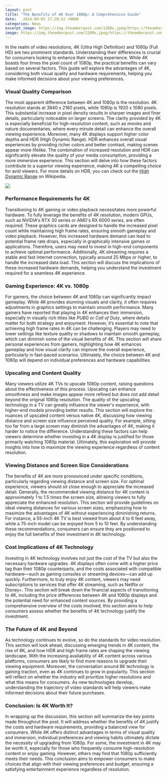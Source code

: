```yaml
---
layout: post
title: "The Benefits of 4K Over 1080p: A Comprehensive Guide"
date:   2024-09-05 17:20:52 +0000
categories: News
excerpt_image: https://img.theamberpost.com/1200x,jpeg/https://theamberpost.com/storage/posts/2024/04/04/45/y6QzFdAadwb1RvKZXTbQnoaJqmq7BNeDnetnI8Ww.png
image: https://img.theamberpost.com/1200x,jpeg/https://theamberpost.com/storage/posts/2024/04/04/45/y6QzFdAadwb1RvKZXTbQnoaJqmq7BNeDnetnI8Ww.png
---
```


In the realm of video resolutions, 4K (Ultra High Definition) and 1080p (Full HD) are two prominent standards. Understanding their differences is crucial for consumers looking to enhance their viewing experience. While 4K boasts four times the pixel count of 1080p, the practical benefits can vary based on several factors. This guide will explore the advantages of 4K, considering both visual quality and hardware requirements, helping you make informed decisions about your viewing preferences.
### Visual Quality Comparison
The most apparent difference between 4K and 1080p is the resolution. 4K resolution stands at 3840 x 2160 pixels, while 1080p is 1920 x 1080 pixels. This substantial increase in pixel density results in sharper images and finer details, particularly noticeable on larger screens. The clarity provided by 4K is especially beneficial for high-resolution content, such as movies and nature documentaries, where every minute detail can enhance the overall viewing experience.
Moreover, many 4K displays support higher color depths and HDR (High Dynamic Range). HDR enhances overall visual experiences by providing richer colors and better contrast, making scenes appear more lifelike. The combination of increased resolution and HDR can significantly elevate the quality of your media consumption, providing a more immersive experience. This section will delve into how these factors contribute to a superior viewing experience, making 4K a compelling choice for avid viewers. For more details on HDR, you can check out the [High Dynamic Range](https://us.edu.vn/en/High_dynamic_range) on Wikipedia.

![](https://img.theamberpost.com/1200x,jpeg/https://theamberpost.com/storage/posts/2024/04/04/45/y6QzFdAadwb1RvKZXTbQnoaJqmq7BNeDnetnI8Ww.png)
### Performance Requirements for 4K
Transitioning to 4K gaming or video playback necessitates more powerful hardware. To fully leverage the benefits of 4K resolution, modern GPUs, such as NVIDIA's RTX 30 series or AMD's RX 6000 series, are often required. These graphics cards are designed to handle the increased pixel count while maintaining high frame rates, ensuring smooth gameplay and video playback.
However, this increased hardware demand can lead to potential frame rate drops, especially in graphically intensive games or applications. Therefore, users may need to invest in high-end components to achieve optimal performance. Additionally, 4K streaming requires a stable and fast internet connection, typically around 25 Mbps or higher, to handle the increased data load. This section will discuss the implications of these increased hardware demands, helping you understand the investment required for a seamless 4K experience.
### Gaming Experience: 4K vs. 1080p
For gamers, the choice between 4K and 1080p can significantly impact gameplay. While 4K provides stunning visuals and clarity, it often requires adjustments in graphics settings to maintain smooth performance. Many gamers have reported that playing in 4K enhances their immersion, especially in visually rich titles like *PUBG* or *Call of Duty*, where details matter for both strategy and enjoyment.
However, it’s essential to note that achieving high frame rates in 4K can be challenging. Players may need to lower settings like texture quality or shadows to maintain smooth gameplay, which can diminish some of the visual benefits of 4K. This section will share personal experiences from gamers, highlighting how 4K enhances gameplay and how visual clarity can improve the overall experience, particularly in fast-paced scenarios. Ultimately, the choice between 4K and 1080p will depend on individual preferences and hardware capabilities.
### Upscaling and Content Quality
Many viewers utilize 4K TVs to upscale 1080p content, raising questions about the effectiveness of this process. Upscaling can enhance smoothness and make images appear more refined but does not add detail beyond the original 1080p resolution. The quality of the upscaling technology in a TV can greatly influence the viewer's experience, with higher-end models providing better results.
This section will explore the nuances of upscaled content versus native 4K, discussing how viewing distance and screen size influence perceived quality. For example, sitting too far from a large screen may diminish the advantages of 4K, making it harder to notice the difference. Understanding these factors can help viewers determine whether investing in a 4K display is justified for those primarily watching 1080p material. Ultimately, this exploration will provide insights into how to maximize the viewing experience regardless of content resolution.
### Viewing Distance and Screen Size Considerations
The benefits of 4K are more pronounced under specific conditions, particularly regarding viewing distance and screen size. For optimal experience, viewers should sit close enough to appreciate the increased detail. Generally, the recommended viewing distance for 4K content is approximately 1 to 1.5 times the screen size, allowing viewers to fully appreciate the enhanced resolution.
This section will provide guidelines on ideal viewing distances for various screen sizes, emphasizing how to maximize the advantages of 4K without experiencing diminishing returns. For instance, a 55-inch 4K TV is best viewed from about 4 to 6 feet away, while a 75-inch model can be enjoyed from 5 to 10 feet. By understanding these recommendations, consumers can ensure they are positioned to enjoy the full benefits of their investment in 4K technology.
### Cost Implications of 4K Technology
Investing in 4K technology involves not just the cost of the TV but also the necessary hardware upgrades. 4K displays often come with a higher price tag than their 1080p counterparts, and the costs associated with compatible hardware—such as gaming consoles or streaming devices—can add up quickly. Furthermore, to truly enjoy 4K content, viewers may need subscriptions to services that offer 4K streaming, such as Netflix or Disney+.
This section will break down the financial aspects of transitioning to 4K, including the price differences between 4K and 1080p displays and the potential need for enhanced content sources. By providing a comprehensive overview of the costs involved, this section aims to help consumers assess whether the benefits of 4K technology justify the investment.
### The Future of 4K and Beyond
As technology continues to evolve, so do the standards for video resolution. This section will look ahead, discussing emerging trends in 4K content, the rise of 8K, and how HDR and high frame rates are shaping the viewing landscape. With the increasing availability of 4K content across various platforms, consumers are likely to find more reasons to upgrade their viewing equipment.
Moreover, the conversation around 8K technology is gaining traction, even as 4K continues to grow in popularity. This section will reflect on whether the industry will prioritize higher resolutions and what this means for consumers. As new technologies develop, understanding the trajectory of video standards will help viewers make informed decisions about their future purchases.
### Conclusion: Is 4K Worth It?
In wrapping up the discussion, this section will summarize the key points made throughout the post. It will address whether the benefits of 4K justify the costs and hardware requirements, providing a balanced view for consumers. While 4K offers distinct advantages in terms of visual quality and immersion, individual preferences and viewing habits ultimately dictate the necessity of upgrading from 1080p.
For some, the investment in 4K may be worth it, especially for those who frequently consume high-resolution content or enjoy gaming. However, others may find that 1080p sufficiently meets their needs. This conclusion aims to empower consumers to make choices that align with their viewing preferences and budget, ensuring a satisfying entertainment experience regardless of resolution.